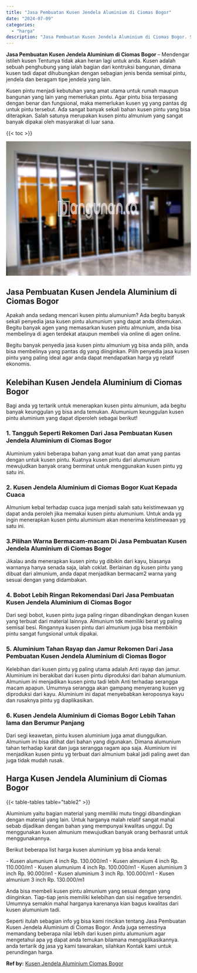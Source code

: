 ```yaml
---
title: "Jasa Pembuatan Kusen Jendela Aluminium di Ciomas Bogor"
date: "2024-07-09"
categories: 
  - "harga"
description: "Jasa Pembuatan Kusen Jendela Aluminium di Ciomas Bogor. Seperti itulah sebagian info yg bisa kami rincikan tentang Jasa Pembuatan Kusen Jendela Aluminium di..."
---
```


**Jasa Pembuatan Kusen Jendela Aluminium di Ciomas Bogor** – Mendengar istileh kusen Tentunya tidak akan heran lagi untuk anda. Kusen adalah sebuah penghubung yang ialah bagian dari kontruksi bangunan, dimana kusen tadi dapat dihubungkan dengan sebagian jenis benda semisal pintu, jendela dan beragam tipe jendela yang lain.

Kusen pintu menjadi kebutuhan yang amat utama untuk rumah maupun bangunan yang lain yang memerlukan pintu. Agar pintu bisa terpasang dengan benar dan fungsional, maka memerlukan kusen yg yang pantas dg untuk pintu tersebut. Ada sangat banyak sekali bahan kusen pintu yang bisa diterapkan. Salah satunya merupakan kusen pintu almunium yang sangat banyak dipakai oleh masyarakat di luar sana.

{{< toc >}}

![Jasa Pembuatan Kusen Jendela Aluminium di Ciomas Bogor](/images/harga-kusen-jendela-alumunium-47.png)

## Jasa Pembuatan Kusen Jendela Aluminium di Ciomas Bogor

Apakah anda sedang mencari kusen pintu alumunium? Ada begitu banyak sekali penyedia jasa kusen pintu alumunium yang dapat anda ditemukan. Begitu banyak agen yang memasarkan kusen pintu almunium, anda bisa membelinya di agen terdekat ataupun membeli via online di agen online.

Begitu banyak penyedia jasa kusen pintu almunium yg bisa anda pilih, anda bisa membelinya yang pantas dg yang diinginkan. Pilih penyedia jasa kusen pintu yang paling ideal agar anda dapat mendapatkan harga yg relatif ekonomis.

## Kelebihan Kusen Jendela Aluminium di Ciomas Bogor

Bagi anda yg tertarik untuk menerapkan kusen pintu almunium, ada begitu banyak keunggulan yg bisa anda temukan. Alumunium keunggulan kusen pintu aluminium yang dapat diperoleh sebagai berikut!

### 1\. Tangguh Seperti Rekomen Dari Jasa Pembuatan Kusen Jendela Aluminium di Ciomas Bogor

Aluminium yakni beberapa bahan yang amat kuat dan amat yang pantas dengan untuk kusen pintu. Kuatnya kusen pintu dari alumunium mewujudkan banyak orang berminat untuk menggunakan kusen pintu yg satu ini.

### 2\. Kusen Jendela Aluminium di Ciomas Bogor Kuat Kepada Cuaca

Almunium kebal terhadap cuaca juga menjadi salah satu keistimewaan yg dapat anda peroleh jika memakai kusen pintu alumunium. Untuk anda yg ingin menerapkan kusen pintu aluminium akan menerima keistimewaan yg satu ini.

### 3.Pilihan Warna Bermacam-macam Di Jasa Pembuatan Kusen Jendela Aluminium di Ciomas Bogor

Jikalau anda menerapkan kusen pintu yg dibikin dari kayu, biasanya warnanya hanya senada saja, ialah coklat. Berlainan dg kusen pintu yang dibuat dari almunium, anda dapat menjadikan bermacam2 warna yang sesuai dengan yang didambakan.

### 4\. Bobot Lebih Ringan Rekomendasi Dari Jasa Pembuatan Kusen Jendela Aluminium di Ciomas Bogor

Dari segi bobot, kusen pintu juga paling ringan dibandingkan dengan kusen yang terbuat dari material lainnya. Almunium tdk memiliki berat yg paling semisal besi. Ringannya kusen pintu dari almunium juga bisa membikin pintu sangat fungsional untuk dipakai.

### 5\. Aluminium Tahan Rayap dan Jamur Rekomen Dari Jasa Pembuatan Kusen Jendela Aluminium di Ciomas Bogor

Kelebihan dari kusen pintu yg paling utama adalah Anti rayap dan jamur. Aluminium ini berakibat dari kusen pintu diproduksi dari bahan alumunium. Almunium ini menjadikan kusen pintu tadi lebih Anti terhadap serangga macam apapun. Umumnya serangga akan gampang menyerang kusen yg diproduksi dari kayu. Aluminium ini dapat menyebabkan keroposnya kayu dan rusaknya pintu yg diaplikasikan.

### 6\. Kusen Jendela Aluminium di Ciomas Bogor Lebih Tahan lama dan Berumur Panjang

Dari segi keawetan, pintu kusen aluminium juga amat diunggulkan. Almunium ini bisa dilihat dari bahan yang digunakan. Dimana alumunium tahan terhadap karat dan juga serangga ragam apa saja. Aluminium ini menjadikan kusen pintu yg terbuat dari almunium bakal jadi paling awet dan juga tidak mudah rusak.

## Harga Kusen Jendela Aluminium di Ciomas Bogor

{{< table-tables table="table2" >}}

Aluminium yaitu bagian material yang memiliki mutu tinggi dibandingkan dengan material yang lain. Untuk harganya malah relatif sangat mahal sebab dijadikan dengan bahan yang mempunyai kwalitas unggul. Dg menggunakan kusen almunium mewujudkan banyak orang berhasrat untuk menggunakannya.

Berikut beberapa list harga kusen aluminium yg bisa anda kenal:

\- Kusen alumunium 4 inch Rp. 130.000/m1 - Kusen almunium 4 inch Rp. 110.000/m1 - Kusen alumunium 4 inch Rp. 100.000/m1 - Kusen aluminium 3 inch Rp. 90.000/m1 - Kusen aluminium 3 inch Rp. 100.000/m1 - Kusen almunium 3 inch Rp. 130.000/m1

Anda bisa membeli kusen pintu almunium yang sesuai dengan yang diinginkan. Tiap-tiap jenis memiliki kelebihan dan sisi negative tersendiri. Umumnya semakin mahal harganya karenanya kian bagus kwalitas dari kusen alumunium tadi.

Seperti itulah sebagian info yg bisa kami rincikan tentang Jasa Pembuatan Kusen Jendela Aluminium di Ciomas Bogor. Anda juga semestinya memandang beberapa nilai lebih dari kusen pintu alumunium agar mengetahui apa yg dapat anda temukan bilamana mengaplikasikannya. anda tertarik dg jasa yg kami tawarakan, silahkan Kontak kami untuk perundingan harga.

**Ref by:** [Kusen Jendela Aluminium Ciomas Bogor](https://id.wikipedia.org/wiki/Kusen)
